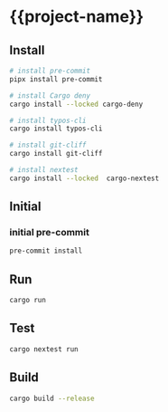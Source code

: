 # {{project-name}}
## Install

```bash
# install pre-commit
pipx install pre-commit

# install Cargo deny
cargo install --locked cargo-deny

# install typos-cli
cargo install typos-cli

# install git-cliff
cargo install git-cliff

# install nextest
cargo install --locked  cargo-nextest
```

## Initial

### initial pre-commit

```bash
pre-commit install
```

## Run
```bash
cargo run
```

## Test
```bash
cargo nextest run
```

## Build
```bash
cargo build --release
```
